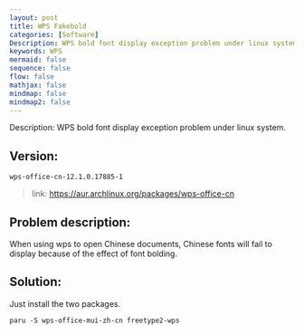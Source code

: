 ```yaml
---
layout: post
title: WPS Fakebold
categories: [Software]
Description: WPS bold font display exception problem under linux system.
keywords: WPS
mermaid: false
sequence: false
flow: false
mathjax: false
mindmap: false
mindmap2: false
---
```


Description: WPS bold font display exception problem under linux system.

## Version:

`wps-office-cn-12.1.0.17885-1`

> link: https://aur.archlinux.org/packages/wps-office-cn

## Problem description: 

When using wps to open Chinese documents, Chinese fonts will fail to display because of the effect of font bolding.

## Solution:

Just install the two packages.

`paru -S wps-office-mui-zh-cn freetype2-wps`
